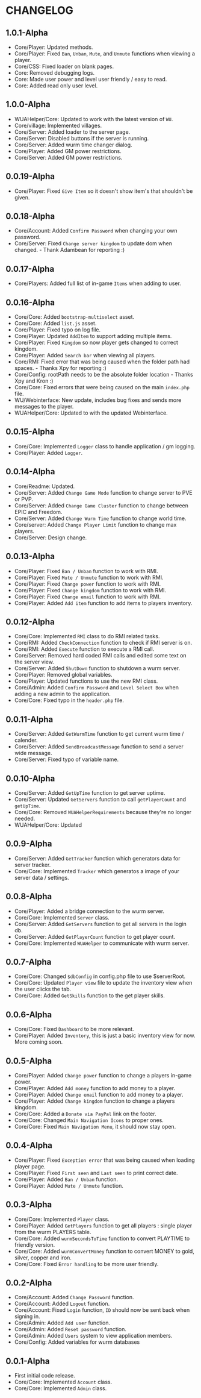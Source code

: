 # CHANGELOG

## 1.0.1-Alpha
- Core/Player: Updated methods.
- Core/Player: Fixed `Ban`, `Unban`, `Mute`, and `Unmute` functions when viewing a player.
- Core/CSS: Fixed loader on blank pages.
- Core: Removed debugging logs.
- Core: Made user power and level user friendly / easy to read.
- Core: Added read only user level.

## 1.0.0-Alpha
- WUAHelper/Core: Updated to work with the latest version of `WU`.
- Core/village: Implemented villages.
- Core/Server: Added loader to the server page.
- Core/Server: Disabled buttons if the server is running.
- Core/Server: Added wurm time changer dialog.
- Core/Player: Added GM power restrictions.
- Core/Server: Added GM power restrictions.

## 0.0.19-Alpha
- Core/Player: Fixed `Give Item` so it doesn't show item's that shouldn't be given.

## 0.0.18-Alpha
- Core/Account: Added `Confirm Password` when changing your own password.
- Core/Server: Fixed `Change server kingdom` to update dom when changed. - Thank Adambean for reporting :)

## 0.0.17-Alpha
- Core/Players: Added full list of in-game `Items` when adding to user.

## 0.0.16-Alpha
- Core/Core: Added `bootstrap-multiselect` asset.
- Core/Core: Added `list.js` asset.
- Core/Player: Fixed typo on log file.
- Core/Player: Updated `AddItem` to support adding multiple items.
- Core/Player: Fixed `Kingdom` so now player gets changed to correct kingdom.
- Core/Player: Added `Search bar` when viewing all players.
- Core/RMI: Fixed error that was being caused when the folder path had spaces. - Thanks Xpy for reporting :)
- Core/Config: rootPath needs to be the absolute folder location - Thanks Xpy and Kron :)
- Core/Core: Fixed errors that were being caused on the main `index.php` file.
- WU/Webinterface: New update, includes bug fixes and sends more messages to the player.
- WUAHelper/Core: Updated to with the updated Webinterface.

## 0.0.15-Alpha
- Core/Core: Implemented `Logger` class to handle application / gm logging.
- Core/Player: Added `Logger`.

## 0.0.14-Alpha
- Core/Readme: Updated.
- Core/Server: Added `Change Game Mode` function to change server to PVE or PVP.
- Core/Server: Added `Change Game Cluster` function to change between EPIC and Freedom.
- Core/Server: Added `Change Wurm Time` function to change world time.
- Core/server: Added `Change Player Limit` function to change max players.
- Core/Server: Design change.

## 0.0.13-Alpha
- Core/Player: Fixed `Ban / Unban` function to work with RMI.
- Core/Player: Fixed `Mute / Unmute` function to work with RMI.
- Core/Player: Fixed `Change power` function to work with RMI.
- Core/Player: Fixed `Change kingdom` function to work with RMI.
- Core/Player: Fixed `Change email` function to work with RMI.
- Core/Player: Added `Add item` function to add items to players inventory.

## 0.0.12-Alpha
- Core/Core: Implemented `RMI` class to do RMI related tasks.
- Core/RMI: Added `CheckConnection` function to check if RMI server is on.
- Core/RMI: Added `Execute` function to execute a RMI call.
- Core/Server: Removed hard coded RMI calls and edited some text on the server view.
- Core/Server: Added `ShutDown` function to shutdown a wurm server.
- Core/Player: Removed global variables.
- Core/Player: Updated functions to use the new RMI class.
- Core/Admin: Added `Confirm Password` and `Level Select Box` when adding a new admin to the application.
- Core/Core: Fixed typo in the `header.php` file.

## 0.0.11-Alpha
- Core/Server: Added `GetWurmTime` function to get current wurm time / calender.
- Core/Server: Added `SendBroadcastMessage` function to send a server wide message.
- Core/Server: Fixed typo of variable name.


## 0.0.10-Alpha
- Core/Server: Added `GetUpTime` function to get server uptime.
- Core/Server: Updated `GetServers` function to call `getPlayerCount` and `getUpTime`.
- Core/Core: Removed `WUAHelperRequirements` because they're no longer needed.
- WUAHelper/Core: Updated

## 0.0.9-Alpha
- Core/Server: Added `GetTracker` function which generators data for server tracker.
- Core/Core: Implemented `Tracker` which generatos a image of your server data / settings.

## 0.0.8-Alpha
- Core/Player: Added a bridge connection to the wurm server.
- Core/Core: Implemented `Server` class.
- Core/Server: Added `GetServers` function to get all servers in the login db.
- Core/Server: Added `GetPlayerCount` function to get player count.
- Core/Core: Implemented `WUAHelper` to communicate with wurm server.

## 0.0.7-Alpha
- Core/Core: Changed `$dbConfig` in config.php file to use $serverRoot.
- Core/Core: Updated `Player view` file to update the inventory view when the user clicks the tab.
- Core/Core: Added `GetSkills` function to the get player skills.

## 0.0.6-Alpha
- Core/Core: Fixed `Dashboard` to be more relevant.
- Core/Player: Added `Inventory`, this is just a basic inventory view for now. More coming soon.

## 0.0.5-Alpha
- Core/Player: Added `Change power` function to change a players in-game power.
- Core/Player: Added `Add money` function to add money to a player.
- Core/Player: Added `Change email` function to add money to a player.
- Core/Player: Added `Change kingdom` function to change a players kingdom.
- Core/Core: Added a `Donate via PayPal` link on the footer.
- Core/Core: Changed `Main Navigation Icons` to proper ones.
- Core/Core: Fixed `Main Navigation Menu`, it should now stay open.

## 0.0.4-Alpha
- Core/Player: Fixed `Exception error` that was being caused when loading player page.
- Core/Player: Fixed `First seen` and `Last seen` to print correct date.
- Core/Player: Added `Ban / Unban` function.
- Core/Player: Added `Mute / Unmute` function.

## 0.0.3-Alpha
- Core/Core: Implemented `Player` class.
- Core/Player: Added `GetPlayers` function to get all players : single player from the wurm PLAYERS table.
- Core/Core: Added `wurmSecondsToTime` function to convert PLAYTIME to friendly version.
- Core/Core: Added `wurmConvertMoney` function to convert MONEY to gold, silver, copper and iron.
- Core/Core: Fixed `Error handling` to be more user friendly.

## 0.0.2-Alpha
- Core/Account: Added `Change Password` function.
- Core/Account: Added `Logout` function.
- Core/Account: Fixed `Login` function, `ID` should now be sent back when signing in.
- Core/Admin: Added `Add user` function.
- Core/Admin: Added `Reset password` function.
- Core/Admin: Added `Users` system to view application members.
- Core/Config: Added variables for wurm databases

## 0.0.1-Alpha
- First initial code release.
- Core/Core: Implemented `Account` class.
- Core/Core: Implemented `Admin` class.